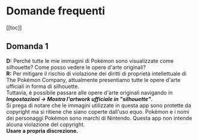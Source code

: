 # Domande frequenti
[[toc]]
## Domanda 1
**D:** Perché tutte le mie immagini di Pokémon sono visualizzate come silhouette? Come posso vedere le opere d'arte originali? \
**R:** Per mitigare il rischio di violazione dei diritti di proprietà intellettuale di The Pokémon Company, attualmente presentiamo tutte le opere d'arte ufficiali in forma di silhouette. \
Tuttavia, è possibile passare alle opere d'arte originali navigando in **_Impostazioni -> Mostra l'artwork ufficiale in "silhouette"_**. \
Si prega di notare che le immagini utilizzate in questa app sono protette da copyright ma si ritiene che siano coperte dall'uso equo. Pokémon e i nomi dei personaggi Pokémon sono marchi di Nintendo. Questa app non intende alcuna violazione del copyright. \
**Usare a propria discrezione.**